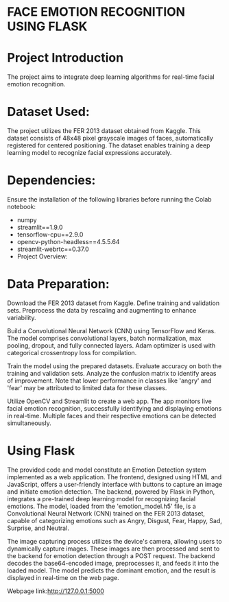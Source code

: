 # FACE EMOTION RECOGNITION USING FLASK

# Project Introduction
The project aims to integrate deep learning algorithms for real-time facial emotion recognition.

# Dataset Used:
The project utilizes the FER 2013 dataset obtained from Kaggle. This dataset consists of 48x48 pixel grayscale images of faces, automatically registered for centered positioning. The dataset enables training a deep learning model to recognize facial expressions accurately.

# Dependencies:
Ensure the installation of the following libraries before running the Colab notebook:

- numpy
- streamlit==1.9.0
- tensorflow-cpu==2.9.0
- opencv-python-headless==4.5.5.64
- streamlit-webrtc==0.37.0
- Project Overview:

# Data Preparation:

Download the FER 2013 dataset from Kaggle.
Define training and validation sets.
Preprocess the data by rescaling and augmenting to enhance variability.

Build a Convolutional Neural Network (CNN) using TensorFlow and Keras.
The model comprises convolutional layers, batch normalization, max pooling, dropout, and fully connected layers.
Adam optimizer is used with categorical crossentropy loss for compilation.

Train the model using the prepared datasets.
Evaluate accuracy on both the training and validation sets.
Analyze the confusion matrix to identify areas of improvement.
Note that lower performance in classes like 'angry' and 'fear' may be attributed to limited data for these classes.

Utilize OpenCV and Streamlit to create a web app.
The app monitors live facial emotion recognition, successfully identifying and displaying emotions in real-time.
Multiple faces and their respective emotions can be detected simultaneously.

# Using Flask
The provided code and model constitute an Emotion Detection system implemented as a web application. The frontend, designed using HTML and JavaScript, offers a user-friendly interface with buttons to capture an image and initiate emotion detection. The backend, powered by Flask in Python, integrates a pre-trained deep learning model for recognizing facial emotions. The model, loaded from the 'emotion_model.h5' file, is a Convolutional Neural Network (CNN) trained on the FER 2013 dataset, capable of categorizing emotions such as Angry, Disgust, Fear, Happy, Sad, Surprise, and Neutral.

The image capturing process utilizes the device's camera, allowing users to dynamically capture images. These images are then processed and sent to the backend for emotion detection through a POST request. The backend decodes the base64-encoded image, preprocesses it, and feeds it into the loaded model. The model predicts the dominant emotion, and the result is displayed in real-time on the web page.

Webpage link:http://127.0.0.1:5000
